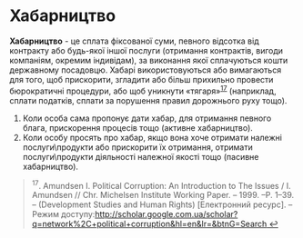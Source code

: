 # Хабарництво 

<b>Хабарництво</b> - це сплата фіксованої суми, певного відсотка від контракту або будь-якої іншої послуги (отримання контрактів, вигоди компаніям, окремим індивідам), за виконання якої сплачуються кошти державному посадовцю. Хабарі використовуються або вимагаються для того, щоб прискорити, згладити або більш прихильно провести бюрократичні процедури, або щоб уникнути «тягаря»<sup><a href="#fn_17" id="reffn_17">17</a></sup>  (наприклад, сплати податків, сплати за порушення правил дорожнього руху тощо).

<ol>
<li>Коли особа сама пропонує дати хабар, для отримання певного блага, прискорення процесів тощо (активне хабарництво).</li>
<li>Коли особу просять про хабар, якщо вона хоче отримати належні послуги\продукти  або прискорити їх отримання, отримати послуги\продукти діяльності належної якості тощо (пасивне хабарництво).</li>
</ol>

<blockquote id="fn_17">
<sup>17</sup>. Amundsen I. Political Corruption: An Introduction to The Issues / I. Amundsen // Chr. Michelsen Institute Working  Paper. – 1999. –P. 1–39. – (Development Studies and Human Rights) [Електронний ресурс]. – Режим доступу:<a href="http://scholar.google.com.ua/scholar?q=network%2C+political+corruption&hl=en&lr=&btnG=Search">http://scholar.google.com.ua/scholar?q=network%2C+political+corruption&hl=en&lr=&btnG=Search</a><a href="#reffn_17" title="Jump back to footnote [17] in the text."> ↩</a>
</blockquote>